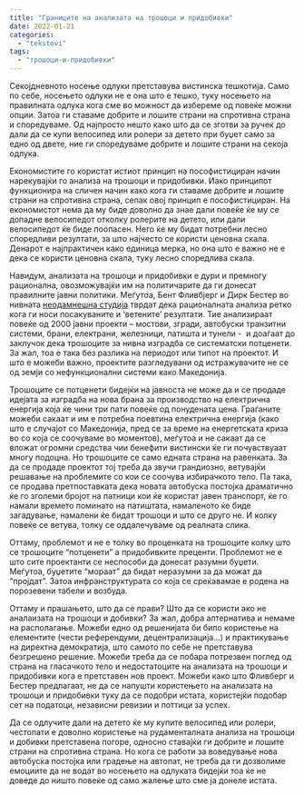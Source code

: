 ```yaml
---
title: "Границите на анализата на трошоци и придобивки"
date: 2022-01-21
categories: 
  - "tekstovi"
tags: 
  - "трошоци-и-придобивки"
---
```


Секојдневното носење одлуки претставува вистинска тешкотија. Само по себе, носењето одлуки не е она што е тешко, туку носењето на правилната одлука кога сме во можност да избереме од повеќе можни опции. Затоа ги ставаме добрите и лошите страни на спротивна страна и споредуваме. Од најпросто нешто како што да се зготви за ручек до дали да се купи велосипед или ролери за детето при буџет само за едно од двете, ние ги споредуваме добрите и лошите страни на секоја одлука.

Економистите го користат истиот принцип на пософистициран начин нарекувајќи го анализа на трошоци и придобивки. Иако принципот функционира на сличен начин како кога ги ставаме добрите и лошите страни на спротивна страна, сепак овој принцип е пософистициран. На економистот нема да му биде доволно да знае дали повеќе ќе му се допадне велосипедот отколку ролерите на детето, или дали велосипедот ќе биде поопасен. Него ќе му бидат потребни лесно споредливи резултати, за што најчесто се користи ценовна скала. Денарот е најпрактичен како единица мерка, но она што е важно не е дека се користи ценовна скала, туку лесно споредлива скала.

Навидум, анализата на трошоци и придобивки е дури и премногу рационална, овозможувајќи им на политичарите да ги донесат правилните јавни политики. Меѓутоа, Бент Фливбјерг и Дирк Бестер во нивната [неодамнешна студија](https://papers.ssrn.com/sol3/papers.cfm?abstract_id=3918328) тврдат дека рационалната анализа ретко кога ги носи посакуваните и ‘ветените’ резултати. Тие анализираат повеќе од 2000 јавни проекти – мостови, згради, автобуски транзитни системи, брани, електрани, железници, патишта и тунели -  и доаѓаат до заклучок дека трошоците за нивна изградба се систематски потценети. За жал, тоа е така без разлика на периодот или типот на проектот. И што е можеби важно, проектите разгледувани од истражувачите не се од земји со нефункционални системи како Македонија. 

Трошоците се потценети бидејќи на јавноста не може да и се продаде идејата за изградба на нова брана за производство на електрична енергија која ќе чини три пати повеќе од понудената цена. Граѓаните можеби сакаат и им е потребна поевтина електрична енергија (како што е случајот со Македонија, пред се за време на енергетската криза во со која се соочуваме во моментов), меѓутоа и не сакаат да се вложат огромни средства чии бенефити вистински ќе ги почувствуаат многу подоцна. Но трошоците се само едната страна на равенката. За да се продаде проектот тој треба да звучи грандиозно, ветувајќи решавање на проблемите со кои се соочува избирачкото тело. Па така, се продава претпоставката дека новата автобуска постојка драматично ќе го зголеми бројот на патници кои ќе користат јавен транспорт, ќе го намали времето поминато на патиштата, намаленото ќе биде загадување, намалени ќе бидат трошоци и што се друго не. И колку повеќе се ветува, толку се оддалечуваме од реалната слика.

Оттаму, проблемот и не е толку во проценката на трошоците колку што се трошоците “потценети” а придобивките преценти. Проблемот не е што сите проектанти се неспособи да донесат разумни буџети. Меѓутоа, буџетите “мораат” да бидат неразумни за да можат да “пројдат”. Затоа инфранструктурата со која се среќавамае е родена на порозевени табели и возбуда.

Оттаму и прашањето, што да се прави? Што да се користи ако не аналаизата на трошоци и добивки? За жал, добра алтернатива и немаме на располагање. Можеби едно од решенијата би било користење на елементите (чести референдуми, децентрализација...) и практикување на директна демократија, што самото по себе не претставува безгрешено решение. Можеби треба да се побара потрезвен поглед од страна на гласачкото тело и недостатоците на анализата на трошоци и придобивки кога е претставен нов проект. Можеби како што Фливберг и Бестер предлагаат, не да се напушти користењето на анализата на трошоци и придобивки туку да се подобри истата, користејќи подобар сет на податоци, независни ревизии и поттици за успех.

Да се одлучите дали на детето ќе му купите велосипед или ролери, честопати е доволно користење на рудаменталната анализа на трошоци и добивки претставена погоре, односно ставајќи ги добрите и лошите страни на спротивна страна. Но кога се работи за воведување нова автобуска постојка или градење на автопат, не треба да ги дозволиме емоциите да не водат во носењето на одлуката бидејќи тоа ќе не доведе до ништо повеќе од само жалење што сме ја донеле истата.
